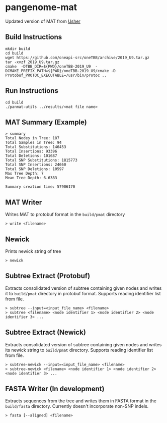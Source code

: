 # pangenome-mat

Updated version of MAT from [Usher]

## Build Instructions
```
mkdir build
cd build
wget https://github.com/oneapi-src/oneTBB/archive/2019_U9.tar.gz
tar -xvzf 2019_U9.tar.gz
cmake  -DTBB_DIR=${PWD}/oneTBB-2019_U9  -DCMAKE_PREFIX_PATH=${PWD}/oneTBB-2019_U9/cmake -D Protobuf_PROTOC_EXECUTABLE=/usr/bin/protoc ..
```

## Run Instructions
```
cd build
./panmat-utils ../results/<mat file name>
```

## MAT Summary (Example)

```
> summary
Total Nodes in Tree: 187
Total Samples in Tree: 94
Total Substitutions: 146453
Total Insertions: 93396
Total Deletions: 101687
Total SNP Substitutions: 1815773
Total SNP Insertions: 24660
Total SNP Deletions: 10597
Max Tree Depth: 7
Mean Tree Depth: 6.6383

Summary creation time: 57906170
```

## MAT Writer
Writes MAT to protobuf format in the `build/pmat` directory
```
> write <filename>
```

## Newick
Prints newick string of tree
```
> newick
```

## Subtree Extract (Protobuf)
Extracts consolidated version of subtree containing given nodes and writes it to `build/pmat` directory in protobuf format. Supports reading identifier list from file.
```
> subtree --input=<input_file_name> <filename>
> subtree <filename> <node identifier 1> <node identifier 2> <node identifier 3> ...
```

## Subtree Extract (Newick)
Extracts consolidated version of subtree containing given nodes and writes its newick string to `build/pmat` directory. Supports reading identifier list from file.
```
> subtree-newick --input=<input_file_name> <filename>
> subtree-newick <filename> <node identifier 1> <node identifier 2> <node identifier 3> ...
```

## FASTA Writer (In development)
Extracts sequences from the tree and writes them in FASTA format in the `build/fasta` directory. Currently doesn't incorporate non-SNP indels.
```
> fasta [--aligned] <filename>
```


   [Usher]: <https://github.com/yatisht/usher>
